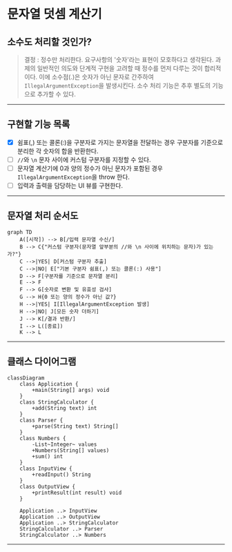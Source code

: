 # 문자열 덧셈 계산기

## 소수도 처리할 것인가?

> 결정 : 정수만 처리한다. 요구사항의 '숫자'라는 표현이 모호하다고 생각된다. 과제의 일반적인 의도와 단계적 구현을 고려할 때 정수를 먼저 다루는 것이 합리적이다. 이에 소수점(.)은 숫자가 아닌 문자로 간주하여
`IllegalArgumentException`을 발생시킨다. 소수 처리 기능은 추후 별도의 기능으로 추가할 수 있다.

---

## 구현할 기능 목록

- [x] 쉼표(,) 또는 콜론(:)을 구분자로 가지는 문자열을 전달하는 경우 구분자를 기준으로 분리한 각 숫자의 합을 반환한다.
- [ ] `//`와 `\n` 문자 사이에 커스텀 구분자를 지정할 수 있다.
- [ ] 문자열 계산기에 0과 양의 정수가 아닌 문자가 포함된 경우 `IllegalArgumentException`을 throw 한다.
- [ ] 입력과 출력을 담당하는 UI 뷰를 구현한다.

---

## 문자열 처리 순서도

```mermaid
graph TD
    A([시작]) --> B[/입력 문자열 수신/]
    B --> C{"커스텀 구분자(문자열 앞부분의 //와 \n 사이에 위치하는 문자)가 있는가?"}
    C -->|YES| D[커스텀 구분자 추출]
    C -->|NO| E["기본 구분자 쉼표(,) 또는 콜론(:) 사용"]
    D --> F[구분자를 기준으로 문자열 분리]
    E --> F
    F --> G[숫자로 변환 및 유효성 검사]
    G --> H{0 또는 양의 정수가 아닌 값?}
    H -->|YES| I[IllegalArgumentException 발생]
    H -->|NO| J[모든 숫자 더하기]
    J --> K[/결과 반환/]
    I --> L([종료])
    K --> L
```

---

## 클래스 다이어그램

```mermaid
classDiagram
    class Application {
        +main(String[] args) void
    }
    class StringCalculator {
        +add(String text) int
    }
    class Parser {
        +parse(String text) String[]
    }
    class Numbers {
        -List~Integer~ values
        +Numbers(String[] values)
        +sum() int
    }
    class InputView {
        +readInput() String
    }
    class OutputView {
        +printResult(int result) void
    }

    Application ..> InputView
    Application ..> OutputView
    Application ..> StringCalculator
    StringCalculator ..> Parser
    StringCalculator ..> Numbers
```

---
